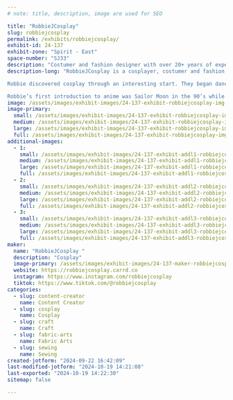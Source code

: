 ```yaml
---
# note: title, description, image are used for SEO

title: "RobbieJCosplay"
slug: robbiejcosplay
permalink: /exhibits/robbiejcosplay/
exhibit-id: 24-137
exhibit-zone: "Spirit - East"
space-number: "SJ33"
description: "Costumer and fashion designer with over 20+ years of experience both on and back stage. "
description-long: "RobbieJCosplay is a cosplayer, costumer and fashion designer with over 20+ years of experience both on and back stage with major production companies. They have worked for international ballet companies, the cruise line industry and many live theaters  just to list a few. 

Robbie discovered cosplay through an interesting start. They began dancing at age 3, as they got older it was hard to find “male” costumes… so they started to design their own. At first their mother made them, but Robbie watched and learned eventually making them themselves. 

Robbie’s first introduction to anime was Sailor Moon in the 90’s while in high school. This lead to them making their first “cosplay” for a Halloween party. Their friends decided they wanted to do a Sailor Moon group and Robbie choice Prince Diamond. About a year or two later they attended their first conversation in New Orleans and it was like a whole new world opened up to them! Since then they continued to design and make costumes and fashion, including their sisters wedding dress. With every new cosplay, Robbie tries to incorporate a new skill, technique or material they’ve never worked with before always trying to improve. "
image: /assets/images/exhibit-images/24-137-exhibit-robbiejcosplay-img-0592-large.jpeg
image-primary: 
  small: /assets/images/exhibit-images/24-137-exhibit-robbiejcosplay-img-0592-small.jpeg
  medium: /assets/images/exhibit-images/24-137-exhibit-robbiejcosplay-img-0592-medium.jpeg
  large: /assets/images/exhibit-images/24-137-exhibit-robbiejcosplay-img-0592-large.jpeg
  full: /assets/images/exhibit-images/24-137-exhibit-robbiejcosplay-img-0592-full.jpeg
additional-images: 
  - 1:
    small: /assets/images/exhibit-images/24-137-exhibit-addl1-robbiejcosplay-270a9935-b826-4be8-a5bd-65ce2c29f15b-small.jpeg
    medium: /assets/images/exhibit-images/24-137-exhibit-addl1-robbiejcosplay-270a9935-b826-4be8-a5bd-65ce2c29f15b-medium.jpeg
    large: /assets/images/exhibit-images/24-137-exhibit-addl1-robbiejcosplay-270a9935-b826-4be8-a5bd-65ce2c29f15b-large.jpeg
    full: /assets/images/exhibit-images/24-137-exhibit-addl1-robbiejcosplay-270a9935-b826-4be8-a5bd-65ce2c29f15b-full.jpeg
  - 2:
    small: /assets/images/exhibit-images/24-137-exhibit-addl2-robbiejcosplay-img-1934-small.jpeg
    medium: /assets/images/exhibit-images/24-137-exhibit-addl2-robbiejcosplay-img-1934-medium.jpeg
    large: /assets/images/exhibit-images/24-137-exhibit-addl2-robbiejcosplay-img-1934-large.jpeg
    full: /assets/images/exhibit-images/24-137-exhibit-addl2-robbiejcosplay-img-1934-full.jpeg
  - 3:
    small: /assets/images/exhibit-images/24-137-exhibit-addl3-robbiejcosplay-img-2566-small.jpeg
    medium: /assets/images/exhibit-images/24-137-exhibit-addl3-robbiejcosplay-img-2566-medium.jpeg
    large: /assets/images/exhibit-images/24-137-exhibit-addl3-robbiejcosplay-img-2566-large.jpeg
    full: /assets/images/exhibit-images/24-137-exhibit-addl3-robbiejcosplay-img-2566-full.jpeg
maker: 
  name: "RobbieJCosplay "
  description: "Cosplay"
  image-primary: /assets/images/exhibit-images/24-137-maker-robbiejcosplay-6106d248-4a56-42f2-9026-1a232eefb006-medium.jpeg
  website: https://robbiejcosplay.carrd.co
  instagram: https://www.instagram.com/robbiejcosplay
  tiktok: https://www.tiktok.com/@robbiejcosplay
categories: 
  - slug: content-creator
    name: Content Creator
  - slug: cosplay
    name: Cosplay
  - slug: craft
    name: Craft
  - slug: fabric-arts
    name: Fabric Arts
  - slug: sewing
    name: Sewing
created-jotform: "2024-09-22 16:42:09"
last-modified-jotform: "2024-10-19 14:21:08"
last-exported: "2024-10-19 14:22:30"
sitemap: false

---
```

